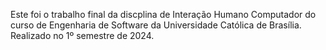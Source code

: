 Este foi o trabalho final da discplina de Interação Humano Computador do curso de Engenharia de Software da Universidade Católica de Brasília. Realizado no 1º semestre de 2024.
